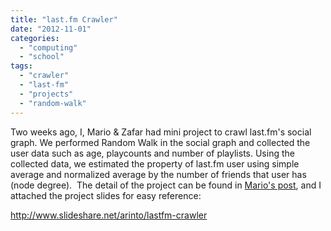 ```yaml
---
title: "last.fm Crawler"
date: "2012-11-01"
categories: 
  - "computing"
  - "school"
tags: 
  - "crawler"
  - "last-fm"
  - "projects"
  - "random-walk"
---
```


Two weeks ago, I, Mario & Zafar had mini project to crawl last.fm's social graph. We performed Random Walk in the social graph and collected the user data such as age, playcounts and number of playlists. Using the collected data, we estimated the property of last.fm user using simple average and normalized average by the number of friends that user has (node degree).  The detail of the project can be found in [Mario's post](http://www.marioalmeida.eu/2012/10/31/random-walks-on-lastfm/), and I attached the project slides for easy reference:

http://www.slideshare.net/arinto/lastfm-crawler
